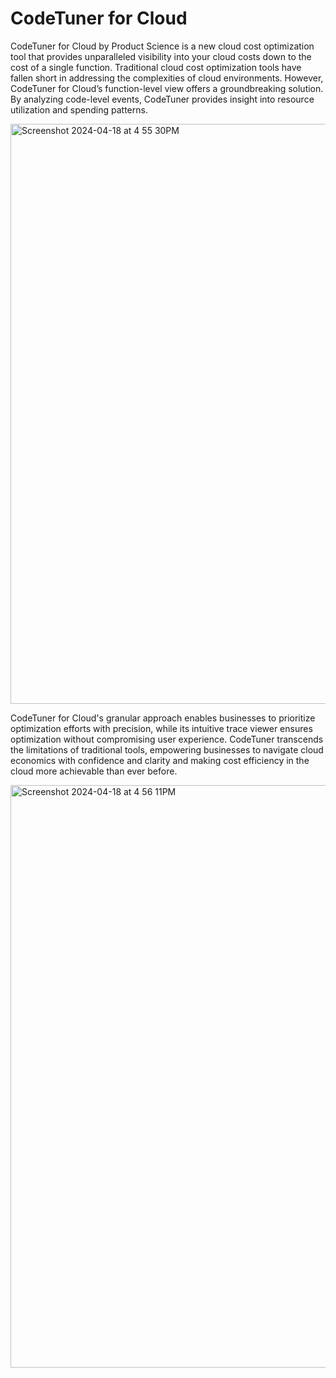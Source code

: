 # CodeTuner for Cloud

CodeTuner for Cloud by Product Science is a new cloud cost optimization 
tool that provides unparalleled visibility into your cloud costs down 
to the cost of a single function. Traditional cloud cost optimization 
tools have fallen short in addressing the complexities of cloud 
environments. However, CodeTuner for Cloud’s function-level view 
offers a groundbreaking solution. By analyzing code-level events, 
CodeTuner provides insight into resource utilization and spending patterns. 

<img width="928" alt="Screenshot 2024-04-18 at 4 55 30PM" src="https://github.com/product-science/docs/assets/98838786/99f11074-f354-409f-86da-ffe82fa9d6e1">

CodeTuner for Cloud's granular approach enables businesses to prioritize optimization efforts with precision, while its intuitive trace viewer ensures optimization without compromising user experience. CodeTuner transcends the limitations of traditional tools, empowering businesses to navigate cloud economics with confidence and clarity and making cost efficiency in the cloud more achievable than ever before.

<img width="932" alt="Screenshot 2024-04-18 at 4 56 11PM" src="https://github.com/product-science/docs/assets/98838786/b9e49c92-39a0-41c1-9464-2d58eb76dbbd">
